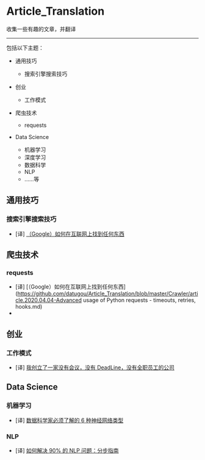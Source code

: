 # Article_Translation
收集一些有趣的文章，并翻译

---
包括以下主题：

- 通用技巧
  - 搜索引擎搜索技巧
- 创业
  - 工作模式
- 爬虫技术
  - requests 

- Data Science
  - 机器学习
  - 深度学习
  - 数据科学
  - NLP
  - ......等


## 通用技巧
### 搜索引擎搜索技巧
- [译] [（Google）如何在互联网上找到任何东西](https://github.com/datugou/Article_Translation/blob/master/General_Skills/article.2020.04.04-how%20to%20find%20anything%20on%20the%20Internet.md)

## 爬虫技术
### requests
- [译] [（Google）如何在互联网上找到任何东西](https://github.com/datugou/Article_Translation/blob/master/Crawler/article.2020.04.04-Advanced usage of Python requests - timeouts, retries, hooks.md)
- 
## 创业
### 工作模式
- [译] [我创立了一家没有会议，没有 DeadLine，没有全职员工的公司](https://github.com/datugou/Article_Translation/blob/master/Start-up/article.2020.01.07-No%20Meetings,%20No%20Deadlines,%20No%20Full-Time%20Employees.md)

## Data Science
### 机器学习
- [译] [数据科学家必须了解的 6 种神经网络类型](https://github.com/datugou/Article_Translation/blob/master/Machine_learning/article.2020.11.30-6%20Types%20of%20Neural%20Networks%20Every%20Data%20Scientist%20Must%20Know.md)
### NLP
- [译] [如何解决 90% 的 NLP 问题：分步指南](https://github.com/datugou/Article_Translation/blob/master/Machine_learning/article.2018.01.24-How%20to%20solve%2090%25%20of%20NLP%20problems:%20a%20step-by-step%20guide.md)
